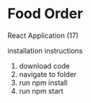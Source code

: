 # Food Order
React Application (17)

installation instructions
1. download code
2. navigate to folder
3. run npm install
4. run npm start

